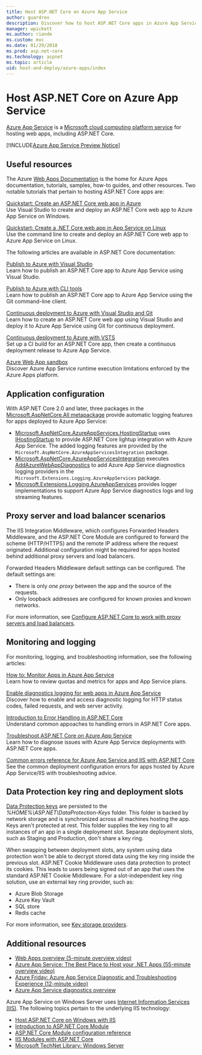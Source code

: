 ```yaml
---
title: Host ASP.NET Core on Azure App Service
author: guardrex
description: Discover how to host ASP.NET Core apps in Azure App Service with links to helpful resources.
manager: wpickett
ms.author: riande
ms.custom: mvc
ms.date: 01/29/2018
ms.prod: asp.net-core
ms.technology: aspnet
ms.topic: article
uid: host-and-deploy/azure-apps/index
---
```

# Host ASP.NET Core on Azure App Service

[Azure App Service](https://azure.microsoft.com/services/app-service/) is a [Microsoft cloud computing platform service](https://azure.microsoft.com/) for hosting web apps, including ASP.NET Core.

[!INCLUDE[Azure App Service Preview Notice](../../includes/azure-apps-preview-notice.md)]

## Useful resources

The Azure [Web Apps Documentation](/azure/app-service/) is the home for Azure Apps documentation, tutorials, samples, how-to guides, and other resources. Two notable tutorials that pertain to hosting ASP.NET Core apps are:

[Quickstart: Create an ASP.NET Core web app in Azure](/azure/app-service/app-service-web-get-started-dotnet)  
Use Visual Studio to create and deploy an ASP.NET Core web app to Azure App Service on Windows.

[Quickstart: Create a .NET Core web app in App Service on Linux](/azure/app-service/containers/quickstart-dotnetcore)  
Use the command line to create and deploy an ASP.NET Core web app to Azure App Service on Linux.

The following articles are available in ASP.NET Core documentation:

[Publish to Azure with Visual Studio](xref:tutorials/publish-to-azure-webapp-using-vs)  
Learn how to publish an ASP.NET Core app to Azure App Service using Visual Studio.

[Publish to Azure with CLI tools](xref:tutorials/publish-to-azure-webapp-using-cli)  
Learn how to publish an ASP.NET Core app to Azure App Service using the Git command-line client.

[Continuous deployment to Azure with Visual Studio and Git](xref:host-and-deploy/azure-apps/azure-continuous-deployment)  
Learn how to create an ASP.NET Core web app using Visual Studio and deploy it to Azure App Service using Git for continuous deployment.

[Continuous deployment to Azure with VSTS](https://www.visualstudio.com/docs/build/aspnet/core/quick-to-azure)  
Set up a CI build for an ASP.NET Core app, then create a continuous deployment release to Azure App Service.

[Azure Web App sandbox](https://github.com/projectkudu/kudu/wiki/Azure-Web-App-sandbox)  
Discover Azure App Service runtime execution limitations enforced by the Azure Apps platform.

## Application configuration

With ASP.NET Core 2.0 and later, three packages in the [Microsoft.AspNetCore.All metapackage](xref:fundamentals/metapackage) provide automatic logging features for apps deployed to Azure App Service:

* [Microsoft.AspNetCore.AzureAppServices.HostingStartup](https://www.nuget.org/packages/Microsoft.AspNetCore.AzureAppServices.HostingStartup/) uses [IHostingStartup](xref:host-and-deploy/platform-specific-configuration) to provide ASP.NET Core lightup integration with Azure App Service. The added logging features are provided by the `Microsoft.AspNetCore.AzureAppServicesIntegration` package.
* [Microsoft.AspNetCore.AzureAppServicesIntegration](https://www.nuget.org/packages/Microsoft.AspNetCore.AzureAppServicesIntegration/) executes [AddAzureWebAppDiagnostics](/dotnet/api/microsoft.extensions.logging.azureappservicesloggerfactoryextensions.addazurewebappdiagnostics) to add Azure App Service diagnostics logging providers in the `Microsoft.Extensions.Logging.AzureAppServices` package.
* [Microsoft.Extensions.Logging.AzureAppServices](https://www.nuget.org/packages/Microsoft.Extensions.Logging.AzureAppServices/) provides logger implementations to support Azure App Service diagnostics logs and log streaming features.

## Proxy server and load balancer scenarios

The IIS Integration Middleware, which configures Forwarded Headers Middleware, and the ASP.NET Core Module are configured to forward the scheme (HTTP/HTTPS) and the remote IP address where the request originated. Additional configuration might be required for apps hosted behind additional proxy servers and load balancers.

Forwarded Headers Middleware default settings can be configured. The default settings are:

* There is only *one proxy* between the app and the source of the requests.
* Only loopback addresses are configured for known proxies and known networks.

For more information, see [Configure ASP.NET Core to work with proxy servers and load balancers](xref:host-and-deploy/proxy-load-balancer).

## Monitoring and logging

For monitoring, logging, and troubleshooting information, see the following articles:

[How to: Monitor Apps in Azure App Service](/azure/app-service/web-sites-monitor)  
Learn how to review quotas and metrics for apps and App Service plans.

[Enable diagnostics logging for web apps in Azure App Service](/azure/app-service/web-sites-enable-diagnostic-log)  
Discover how to enable and access diagnostic logging for HTTP status codes, failed requests, and web server activity.

[Introduction to Error Handling in ASP.NET Core](xref:fundamentals/error-handling)  
Understand common appoaches to handling errors in ASP.NET Core apps.

[Troubleshoot ASP.NET Core on Azure App Service](xref:host-and-deploy/azure-apps/troubleshoot)  
Learn how to diagnose issues with Azure App Service deployments with ASP.NET Core apps.

[Common errors reference for Azure App Service and IIS with ASP.NET Core](xref:host-and-deploy/azure-iis-errors-reference)  
See the common deployment configuration errors for apps hosted by Azure App Service/IIS with troubleshooting advice.

## Data Protection key ring and deployment slots

[Data Protection keys](xref:security/data-protection/implementation/key-management#data-protection-implementation-key-management) are persisted to the *%HOME%\ASP.NET\DataProtection-Keys* folder. This folder is backed by network storage and is synchronized across all machines hosting the app. Keys aren't protected at rest. This folder supplies the key ring to all instances of an app in a single deployment slot. Separate deployment slots, such as Staging and Production, don't share a key ring.

When swapping between deployment slots, any system using data protection won't be able to decrypt stored data using the key ring inside the previous slot. ASP.NET Cookie Middleware uses data protection to protect its cookies. This leads to users being signed out of an app that uses the standard ASP.NET Cookie Middleware. For a slot-independent key ring solution, use an external key ring provider, such as:

* Azure Blob Storage
* Azure Key Vault
* SQL store
* Redis cache

For more information, see [Key storage providers](xref:security/data-protection/implementation/key-storage-providers).

## Additional resources

* [Web Apps overview (5-minute overview video)](/azure/app-service/app-service-web-overview)
* [Azure App Service: The Best Place to Host your .NET Apps (55-minute overview video)](https://channel9.msdn.com/events/dotnetConf/2017/T222)
* [Azure Friday: Azure App Service Diagnostic and Troubleshooting Experience (12-minute video)](https://channel9.msdn.com/Shows/Azure-Friday/Azure-App-Service-Diagnostic-and-Troubleshooting-Experience)
* [Azure App Service diagnostics overview](/azure/app-service/app-service-diagnostics)

Azure App Service on Windows Server uses [Internet Information Services (IIS)](https://www.iis.net/). The following topics pertain to the underlying IIS technology:

* [Host ASP.NET Core on Windows with IIS](xref:host-and-deploy/iis/index)
* [Introduction to ASP.NET Core Module](xref:fundamentals/servers/aspnet-core-module)
* [ASP.NET Core Module configuration reference](xref:host-and-deploy/aspnet-core-module)
* [IIS Modules with ASP.NET Core](xref:host-and-deploy/iis/modules)
* [Microsoft TechNet Library: Windows Server](/windows-server/windows-server-versions)
